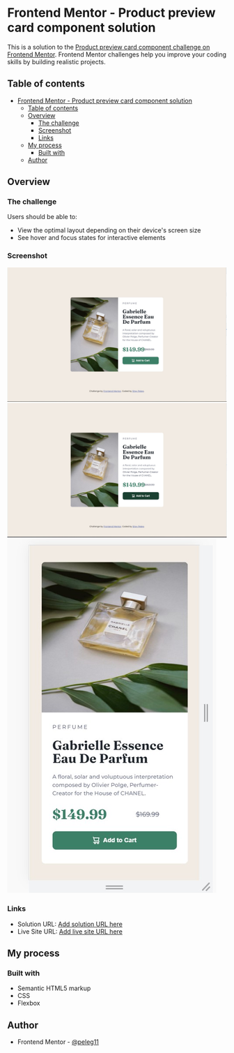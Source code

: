 # Frontend Mentor - Product preview card component solution

This is a solution to the [Product preview card component challenge on Frontend Mentor](https://www.frontendmentor.io/challenges/product-preview-card-component-GO7UmttRfa). Frontend Mentor challenges help you improve your coding skills by building realistic projects.

## Table of contents

- [Frontend Mentor - Product preview card component solution](#frontend-mentor---product-preview-card-component-solution)
  - [Table of contents](#table-of-contents)
  - [Overview](#overview)
    - [The challenge](#the-challenge)
    - [Screenshot](#screenshot)
    - [Links](#links)
  - [My process](#my-process)
    - [Built with](#built-with)
  - [Author](#author)

## Overview

### The challenge

Users should be able to:

- View the optimal layout depending on their device's screen size
- See hover and focus states for interactive elements

### Screenshot

![](./screenshot1.jpg)
![](./screenshot2.jpg)
![](./screenshot3.jpg)

### Links

- Solution URL: [Add solution URL here](https://github.com/peleg11/product-preview-card-component-main)
- Live Site URL: [Add live site URL here](https://peleg11.github.io/product-preview-card-component-main/)

## My process

### Built with

- Semantic HTML5 markup
- CSS
- Flexbox

## Author

- Frontend Mentor - [@peleg11](https://www.frontendmentor.io/profile/peleg11)
